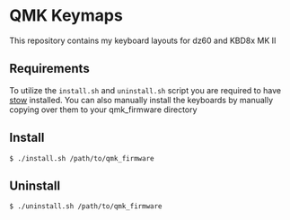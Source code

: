 # QMK Keymaps

This repository contains my keyboard layouts for dz60 and KBD8x MK II

## Requirements

To utilize the `install.sh` and `uninstall.sh` script you are required to have [stow](https://www.gnu.org/software/stow/) installed. You can also manually install the keyboards by manually copying over them to your qmk_firmware directory

## Install

    $ ./install.sh /path/to/qmk_firmware

## Uninstall

    $ ./uninstall.sh /path/to/qmk_firmware
